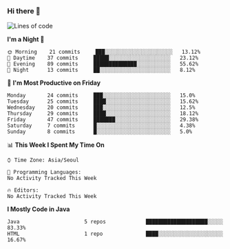 ### Hi there 👋
<!--START_SECTION:waka-->
![Lines of code](https://img.shields.io/badge/From%20Hello%20World%20I%27ve%20Written-230128%20lines%20of%20code-blue)

**I'm a Night 🦉** 

```text
🌞 Morning    21 commits     ███░░░░░░░░░░░░░░░░░░░░░░   13.12% 
🌆 Daytime    37 commits     █████░░░░░░░░░░░░░░░░░░░░   23.12% 
🌃 Evening    89 commits     ██████████████░░░░░░░░░░░   55.62% 
🌙 Night      13 commits     ██░░░░░░░░░░░░░░░░░░░░░░░   8.12%

```
📅 **I'm Most Productive on Friday** 

```text
Monday       24 commits     ███░░░░░░░░░░░░░░░░░░░░░░   15.0% 
Tuesday      25 commits     ████░░░░░░░░░░░░░░░░░░░░░   15.62% 
Wednesday    20 commits     ███░░░░░░░░░░░░░░░░░░░░░░   12.5% 
Thursday     29 commits     ████░░░░░░░░░░░░░░░░░░░░░   18.12% 
Friday       47 commits     ███████░░░░░░░░░░░░░░░░░░   29.38% 
Saturday     7 commits      █░░░░░░░░░░░░░░░░░░░░░░░░   4.38% 
Sunday       8 commits      █░░░░░░░░░░░░░░░░░░░░░░░░   5.0%

```


📊 **This Week I Spent My Time On** 

```text
⌚︎ Time Zone: Asia/Seoul

💬 Programming Languages: 
No Activity Tracked This Week

🔥 Editors: 
No Activity Tracked This Week

```

**I Mostly Code in Java** 

```text
Java                     5 repos             ████████████████████░░░░░   83.33% 
HTML                     1 repo              ████░░░░░░░░░░░░░░░░░░░░░   16.67%

```



<!--END_SECTION:waka-->
<!--
**cgkim449/cgkim449** is a ✨ _special_ ✨ repository because its `README.md` (this file) appears on your GitHub profile.

Here are some ideas to get you started:

- 🔭 I’m currently working on ...
- 🌱 I’m currently learning ...
- 👯 I’m looking to collaborate on ...
- 🤔 I’m looking for help with ...
- 💬 Ask me about ...
- 📫 How to reach me: ...
- 😄 Pronouns: ...
- ⚡ Fun fact: ...
-->
